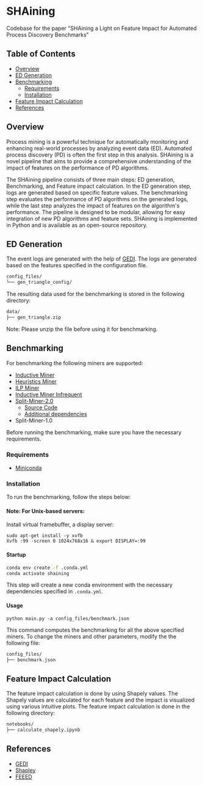 # SHAining 

Codebase for the paper "SHAining a Light on Feature Impact for Automated Process Discovery Benchmarks" 

## Table of Contents

- [Overview](#overview)
- [ED Generation](#ed-generation)
- [Benchmarking](#benchmarking)
    - [Requirements](#requirements)
    - [Installation](#installation)
- [Feature Impact Calculation](#feature-impact-calculation)
- [References](#references)

## Overview
Process mining is a powerful technique for automatically monitoring and enhancing real-world processes by analyzing event data (ED). Automated process discovery (PD) is often the first step in this analysis. SHAining is a novel pipeline that aims to provide a comprehensive understanding of the impact of features on the performance of PD algorithms.

The SHAining pipeline consists of three main steps: ED generation, Benchmarking, and Feature impact calculation. In the ED generation step, logs are generated based on specific feature values. The benchmarking step evaluates the performance of PD algorithms on the generated logs, while the last step analyzes the impact of features on the algorithm's performance. The pipeline is designed to be modular, allowing for easy integration of new PD algorithms and feature sets. SHAining is implemented in Python and is available as an open-source repository.

## ED Generation
The event logs are generated with the help of [GEDI](https://github.com/lmu-dbs/gedi/tree/bpm24). The logs are generated based on the features specified in the configuration file. 
```markdown
config_files/
└── gen_triangle_config/
```

The resulting data used for the benchmarking is stored in the following directory:
```markdown
data/
├── gen_triangle.zip
```
Note: Please unzip the file before using it for benchmarking.
## Benchmarking
For benchmarking the following miners are supported:
- [Inductive Miner](https://pm4py.fit.fraunhofer.de/documentation)
- [Heuristics Miner](https://pm4py.fit.fraunhofer.de/documentation)
- [ILP Miner](https://pm4py.fit.fraunhofer.de/documentation)
- [Inductive Miner Infrequent](https://pm4py.fit.fraunhofer.de/documentation)
- [Split-Miner-2.0](https://link.springer.com/article/10.1007/s10115-018-1214-x)
    - [Source Code](https://figshare.com/articles/software/Split_Miner_2_0/12910139)
    - [Additional dependencies](https://mvnrepository.com/artifact/javax.xml.bind/jaxb-api/2.3.1)
- Split-Miner-1.0

Before running the benchmarking, make sure you have the necessary requirements.
### Requirements
- [Miniconda](https://docs.conda.io/en/latest/miniconda.html)

### Installation
To run the benchmarking, follow the steps below:

#### Note: For Unix-based servers: 
Install virtual framebuffer, a display server:
```
sudo apt-get install -y xvfb
Xvfb :99 -screen 0 1024x768x16 & export DISPLAY=:99
```

#### Startup
```bash
conda env create -f .conda.yml
conda activate shaining
```
This step will create a new conda environment with the necessary dependencies specified in ```.conda.yml```.
#### Usage
```console
python main.py -a config_files/benchmark.json
```
This command computes the benchmarking for all the above specified miners. To change the miners and other parameters, modify the the following file:
```markdown
config_files/
├── benchmark.json
```

## Feature Impact Calculation
The feature impact calculation is done by using Shapely values. The Shapely values are calculated for each feature and the impact is visualized using various intuitive plots. The feature impact calculation is done in the following directory:
```markdown
notebooks/
├── calculate_shapely.ipynb
```

## References
- [GEDI](https://github.com/lmu-dbs/gedi/tree/bpm24)
- [Shapley](https://papers.nips.cc/paper_files/paper/2017/file/8a20a8621978632d76c43dfd28b67767-Paper.pdf)
- [FEEED](https://github.com/lmu-dbs/feeed)